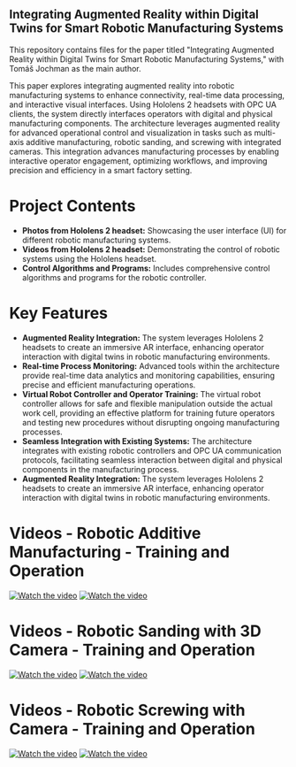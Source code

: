 ## Integrating Augmented Reality within Digital Twins for Smart Robotic Manufacturing Systems ##


This repository contains files for the paper titled "Integrating Augmented Reality within Digital Twins for Smart Robotic Manufacturing Systems," with Tomáš Jochman as the main author. 

  This paper explores integrating augmented reality into robotic manufacturing systems to enhance connectivity, real-time data processing, and interactive visual interfaces. Using Hololens 2 headsets with OPC UA clients, the system directly interfaces operators with digital and physical manufacturing components. The architecture leverages augmented reality for advanced operational control and visualization in tasks such as multi-axis additive manufacturing, robotic sanding, and screwing with integrated cameras. This integration advances manufacturing processes by enabling interactive operator engagement, optimizing workflows, and improving precision and efficiency in a smart factory setting.


# Project Contents

- **Photos from Hololens 2 headset:** Showcasing the user interface (UI) for different robotic manufacturing systems.
- **Videos from Hololens 2 headset:** Demonstrating the control of robotic systems using the Hololens headset.
- **Control Algorithms and Programs:** Includes comprehensive control algorithms and programs for the robotic controller.

# Key Features

- **Augmented Reality Integration:** The system leverages Hololens 2 headsets to create an immersive AR interface, enhancing operator interaction with digital twins in robotic manufacturing environments. 
- **Real-time Process Monitoring:** Advanced tools within the architecture provide real-time data analytics and monitoring capabilities, ensuring precise and efficient manufacturing operations.
- **Virtual Robot Controller and Operator Training:** The virtual robot controller allows for safe and flexible manipulation outside the actual work cell, providing an effective platform for training future operators and testing new procedures without disrupting ongoing manufacturing processes.
- **Seamless Integration with Existing Systems:** The architecture integrates with existing robotic controllers and OPC UA communication protocols, facilitating seamless interaction between digital and physical components in the manufacturing process.
- **Augmented Reality Integration:** The system leverages Hololens 2 headsets to create an immersive AR interface, enhancing operator interaction with digital twins in robotic manufacturing environments.

# Videos - Robotic Additive Manufacturing - Training and Operation
[![Watch the video](https://img.youtube.com/vi/raUTKcHXZYA/0.jpg)](https://youtu.be/raUTKcHXZYA)
[![Watch the video](https://img.youtube.com/vi/76P3DbbzgPQ/0.jpg)](https://youtu.be/76P3DbbzgPQ)

# Videos - Robotic Sanding with 3D Camera - Training and Operation
[![Watch the video](https://img.youtube.com/vi/_4w9cyadrJE/0.jpg)](https://youtu.be/_4w9cyadrJE)
[![Watch the video](https://img.youtube.com/vi/YLn5BhKOQH4/0.jpg)](https://youtu.be/YLn5BhKOQH4)

# Videos - Robotic Screwing with Camera - Training and Operation
[![Watch the video](https://img.youtube.com/vi/ecuIuyf7JNc/0.jpg)](https://youtu.be/ecuIuyf7JNc)
[![Watch the video](https://img.youtube.com/vi/0rS0I7uDwb8/0.jpg)](https://youtu.be/0rS0I7uDwb8)
